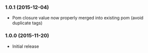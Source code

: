 ### 1.0.1 (2015-12-04)

* Pom closure value now properly merged into existing pom (avoid duplicate tags)

### 1.0.0 (2015-11-20)

* Initial release